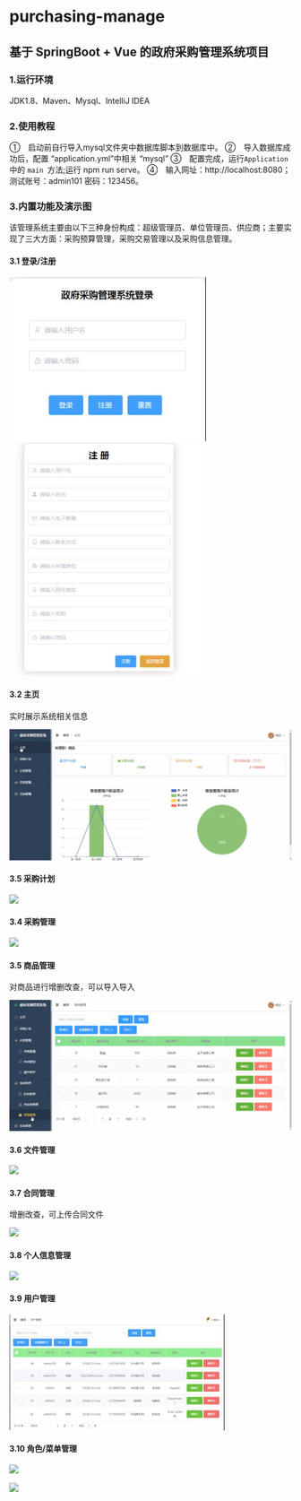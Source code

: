 # purchasing-manage
## 基于 SpringBoot + Vue 的政府采购管理系统项目
### 1.运行环境
JDK1.8、Maven、Mysql、IntelliJ IDEA
### 2.使用教程
①　启动前自行导入mysql文件夹中数据库脚本到数据库中。
②　导入数据库成功后，配置 “application.yml”中相关 “mysql”
③　配置完成，运行`Application`中的 `main `方法;运行 npm run serve。
④　输入网址：http://localhost:8080；测试账号：admin101 密码：123456。
### 3.内置功能及演示图
该管理系统主要由以下三种身份构成：超级管理员、单位管理员、供应商；主要实现了三大方面：采购预算管理，采购交易管理以及采购信息管理。
#### 3.1 登录/注册
![](images/1.jpg)
![](images/2.jpg)
#### 3.2 主页
实时展示系统相关信息

![](images/1.gif)
#### 3.5 采购计划
![](images/4.gif)
#### 3.4 采购管理
![](images/3.gif)
#### 3.5 商品管理
对商品进行增删改查，可以导入导入

![](images/5.gif)
#### 3.6 文件管理
![](images/2.gif)
#### 3.7 合同管理
增删改查，可上传合同文件

![](images/6.gif)
#### 3.8 个人信息管理
![](images/7.gif)
#### 3.9 用户管理
![](images/3.jpg)
#### 3.10 角色/菜单管理
![](images/8.gif)

![](images/9.gif)